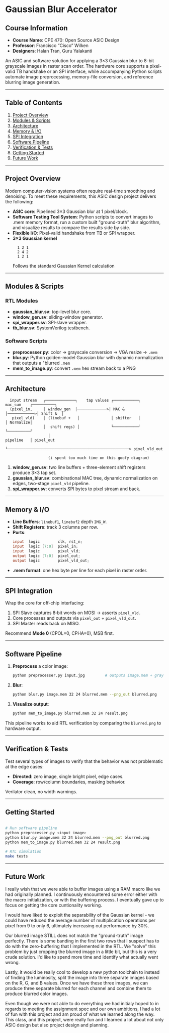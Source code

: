 # Gaussian Blur Accelerator

## Course Information

- **Course Name**: CPE 470: Open Source ASIC Design
- **Professor**: Francisco “Cisco” Wilken
- **Designers**: Halan Tran, Guru Yalakanti

An ASIC and software solution for applying a 3×3 Gaussian blur to 8-bit grayscale images in raster scan order. The hardware core supports a pixel-valid TB handshake or an SPI interface, while accompanying Python scripts automate image preprocessing, memory-file conversion, and reference blurring image generation.

---

## Table of Contents

1. [Project Overview](#project-overview)
2. [Modules & Scripts](#modules--scripts)
3. [Architecture](#architecture)
4. [Memory & I/O](#memory--io)
5. [SPI Integration](#spi-integration)
6. [Software Pipeline](#software-pipeline)
7. [Verification & Tests](#verification--tests)
8. [Getting Started](#getting-started)
9. [Future Work](#future-work)

---

## Project Overview

Modern computer-vision systems often require real-time smoothing and denoising. To meet these requirements, this ASIC design project delivers the following:

- **ASIC core**: Pipelined 3×3 Gaussian blur at 1 pixel/clock.
- **Software Testing Tool System**: Python scripts to convert images to .mem memory format, run a custom built "ground-truth" blur algorithm, and visualize results to compare the results side by side.
- **Flexible I/O**: Pixel‑valid handshake from TB or SPI wrapper.
- **3×3 Gaussian kernel**
  ```text
    1 2 1
    2 4 2
    1 2 1
  ```
  Follows the standard Gaussian Kernel calculation

---
## Modules & Scripts

### RTL Modules

- **gaussian\_blur.sv**: top-level blur core.
- **window\_gen.sv**: sliding-window generator.
- **spi\_wrapper.sv**: SPI‑slave wrapper.
- **tb\_blur.sv**: SystemVerilog testbench.

### Software Scripts

- **preprocesser.py**: color → grayscale conversion → VGA resize → `.mem` 
- **blur.py**: Python golden-model Gaussian blur with dynamic normalization that outputs a "blurred `.mem`
- **mem\_to\_image.py**: convert `.mem` hex stream back to a PNG

---

## Architecture

```text
  input stream   ┌─────────────┐    tap values ┌───────────┐    mac_sum    ┌──────────┐
  (pixel_in,     │ window_gen  │─────────────>│ MAC &     │────────────>│ Shift &  │
   pixel_vld)    │ (linebuf +   │              │ shifter   │             │ Normalize│
                 │  shift regs) │              └───────────┘             └──────────┘
                   │                                           pipeline   │ pixel_out
                   └──────────────────────────────────────────────────────> pixel_vld_out

                   (i spent too much time on this goofy diagram)
```

1. **window\_gen.sv**: two line buffers + three-element shift registers produce 3×3 tap set.
2. **gaussian\_blur.sv**: combinational MAC tree, dynamic normalization on edges, two-stage `pixel_vld` pipeline.
3. **spi\_wrapper.sv**: converts SPI bytes to pixel stream and back.

---

## Memory & I/O

- **Line Buffers**: `linebuf1`, `linebuf2` depth `IMG_W`.
- **Shift Registers**: track 3 columns per row.
- **Ports**:
  ```verilog
  input  logic        clk, rst_n;
  input  logic [7:0]  pixel_in;
  input  logic        pixel_vld;
  output logic [7:0]  pixel_out;
  output logic        pixel_vld_out;
  ```
- **.mem format**: one hex byte per line for each pixel in raster order.

---

## SPI Integration

Wrap the core for off-chip interfacing:

1. SPI Slave captures 8‑bit words on MOSI → asserts `pixel_vld`.
2. Core processes and outputs via `pixel_out` + `pixel_vld_out`.
3. SPI Master reads back on MISO.

Recommend **Mode 0** (CPOL=0, CPHA=0), MSB first.

---

## Software Pipeline

1. **Preprocess** a color image:
   ```bash
   python preprocesser.py input.jpg         # outputs image.mem + grayscale VGA JPEG
   ```
2. **Blur**:
   ```bash
   python blur.py image.mem 32 24 blurred.mem --png_out blurred.png
   ```
3. **Visualize output**:
   ```bash
   python mem_to_image.py blurred.mem 32 24 result.png
   ```

This pipeline works to aid RTL verification by comparing the `blurred.png` to hardware output.

---

## Verification & Tests

Test several types of images to verify that the behavior was not problematic at the edge cases:

- **Directed**: zero image, single bright pixel, edge cases.
- **Coverage**: row/column boundaries, masking behavior.
 
Verilator clean, no width warnings.

---

## Getting Started

```bash

# Run software pipeline
python preprocesser.py <input image>
python blur.py image.mem 32 24 blurred.mem --png_out blurred.png
python mem_to_image.py blurred.mem 32 24 result.png

# RTL simulation
make tests
```

---


## Future Work

I really wish that we were able to buffer images using a RAM macro like we had originally planned. I continuously encountered some error either with the macro initialization, or with the buffering process. I eventually gave up to focus on getting the core cuntionality working.

I would have liked to exploit the separability of the Gaussian kernel - we could have reduced the average number of multiplication operations per pixel from 9 to only 6, ultimately increasing out performance by 30%.

Our blurred image STILL does not match the "ground-truth" image perfectly. There is some banding in the first two rows that I suspect has to do with the zero-buffering that I implemented in the RTL. We "solve" this problem by just cropping the blurred image in a little bit, but this is a very crude solution. I'd like to spend more time and identify what actually went wrong.

Lastly, it would be really cool to develop a new python toolchain to instead of finding the luminosity, split the image into three separate images based on the R, G, and B values. Once we have these three images, we can produce three separate blurred for each channel and combine them to produce blurred color images.

Even though we were not able to do everything we had initialy hoped to in regards to meeting the assignment spec and our own ambitions, I had a lot of fun with this project and am proud of what we learned along the way. This class, and this project, were really fun and I learned a lot about not only ASIC design but also project design and planning.


